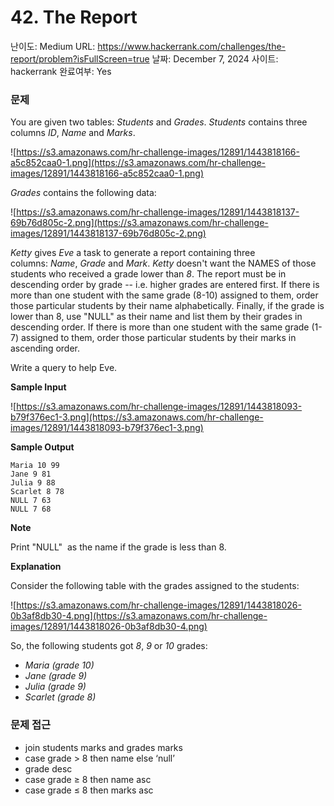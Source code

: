 # 42. The Report

난이도: Medium
URL: https://www.hackerrank.com/challenges/the-report/problem?isFullScreen=true
날짜: December 7, 2024
사이트: hackerrank
완료여부: Yes

### 문제

You are given two tables: *Students* and *Grades*. *Students* contains three columns *ID*, *Name* and *Marks*.

![https://s3.amazonaws.com/hr-challenge-images/12891/1443818166-a5c852caa0-1.png](https://s3.amazonaws.com/hr-challenge-images/12891/1443818166-a5c852caa0-1.png)

*Grades* contains the following data:

![https://s3.amazonaws.com/hr-challenge-images/12891/1443818137-69b76d805c-2.png](https://s3.amazonaws.com/hr-challenge-images/12891/1443818137-69b76d805c-2.png)

*Ketty* gives *Eve* a task to generate a report containing three columns: *Name*, *Grade* and *Mark*. *Ketty* doesn't want the NAMES of those students who received a grade lower than *8*. The report must be in descending order by grade -- i.e. higher grades are entered first. If there is more than one student with the same grade (8-10) assigned to them, order those particular students by their name alphabetically. Finally, if the grade is lower than 8, use "NULL" as their name and list them by their grades in descending order. If there is more than one student with the same grade (1-7) assigned to them, order those particular students by their marks in ascending order.

Write a query to help Eve.

**Sample Input**

![https://s3.amazonaws.com/hr-challenge-images/12891/1443818093-b79f376ec1-3.png](https://s3.amazonaws.com/hr-challenge-images/12891/1443818093-b79f376ec1-3.png)

**Sample Output**

```
Maria 10 99
Jane 9 81
Julia 9 88
Scarlet 8 78
NULL 7 63
NULL 7 68
```

**Note**

Print "NULL"  as the name if the grade is less than 8.

**Explanation**

Consider the following table with the grades assigned to the students:

![https://s3.amazonaws.com/hr-challenge-images/12891/1443818026-0b3af8db30-4.png](https://s3.amazonaws.com/hr-challenge-images/12891/1443818026-0b3af8db30-4.png)

So, the following students got *8*, *9* or *10* grades:

- *Maria (grade 10)*
- *Jane (grade 9)*
- *Julia (grade 9)*
- *Scarlet (grade 8)*

### 문제 접근

- join students marks and grades marks
- case grade > 8 then name else ‘null’
- grade desc
- case grade ≥ 8 then name asc
- case grade ≤ 8 then marks asc